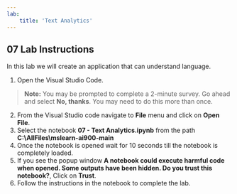 ```yaml
---
lab:
    title: 'Text Analytics'
---
```


## 07 Lab Instructions
In this lab we will create an application that can understand language.

1. Open the Visual Studio Code.
>**Note:** You may be prompted to complete a 2-minute survey. Go ahead and select **No, thanks**. You may need to do this more than once.
2. From the Visual Studio code navigate to **File** menu and click on **Open File**.
3. Select the notebook **07 - Text Analytics.ipynb** from the path **C:\AllFiles\mslearn-ai900-main**
4. Once the notebook is opened wait for 10 seconds till the notebook is completely loaded.
5. If you see the popup window **A notebook could execute harmful code when opened. Some outputs have been hidden. Do you trust this notebook?**, Click on **Trust**.
6. Follow the instructions in the notebook to complete the lab.

